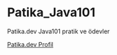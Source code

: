 # Patika_Java101
Patika.dev Java101 pratik ve ödevler 

[Patika.dev Profil](https://app.patika.dev/canucars)
